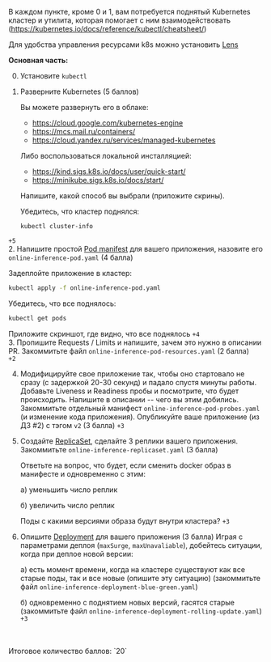 В каждом пункте, кроме 0 и 1, вам потребуется поднятый Kubernetes кластер и утилита, которая помогает с ним взаимодействовать (https://kubernetes.io/docs/reference/kubectl/cheatsheet/)<br />

Для удобства управления ресурсами k8s можно установить [Lens](https://k8slens.dev/)<br />

**Основная часть:**

0. Установите `kubectl`
1. Разверните Kubernetes (5 баллов)

   Вы можете развернуть его в облаке:
   - https://cloud.google.com/kubernetes-engine
   - https://mcs.mail.ru/containers/
   - https://cloud.yandex.ru/services/managed-kubernetes

   Либо воспользоваться локальной инсталляцией:
   - https://kind.sigs.k8s.io/docs/user/quick-start/
   - https://minikube.sigs.k8s.io/docs/start/

   Напишите, какой способ вы выбрали (приложите скрины).

   Убедитесь, что кластер поднялся:
   ```bash
   kubectl cluster-info
   ```
```+5```<br />
2. Напишите простой [Pod manifest](https://kubernetes.io/docs/concepts/workloads/pods/) для вашего приложения, назовите его `online-inference-pod.yaml` (4 балла)

   Задеплойте приложение в кластер:
   ```bash
   kubectl apply -f online-inference-pod.yaml
   ```
   Убедитесь, что все поднялось:
   ```bash
   kubectl get pods
   ```
   Приложите скриншот, где видно, что все поднялось
```+4```<br />
3. Пропишите Requests / Limits и напишите, зачем это нужно в описании PR. Закоммитьте файл `online-inference-pod-resources.yaml` (2 балла)<br />
```+2```<br />

4. Модифицируйте свое приложение так, чтобы оно стартовало не сразу (с задержкой 20-30 секунд) и падало спустя минуты работы. Добавьте Liveness и Readiness пробы и посмотрите, что будет происходить.
   Напишите в описании -- чего вы этим добились. Закоммитьте отдельный манифест `online-inference-pod-probes.yaml` (и изменение кода приложения). Опубликуйте ваше приложение (из ДЗ #2) с тэгом `v2` (3 балла) ```+3```<br />

5. Создайте [ReplicaSet](https://kubernetes.io/docs/concepts/workloads/controllers/replicaset/), сделайте 3 реплики вашего приложения. Закоммитьте `online-inference-replicaset.yaml` (3 балла) 

   Ответьте на вопрос, что будет, если сменить docker образ в манифесте и одновременно с этим:

   a) уменьшить число реплик

   б) увеличить число реплик

   Поды с какими версиями образа будут внутри кластера?
```+3```<br />
6. Опишите [Deployment](https://kubernetes.io/docs/concepts/workloads/controllers/deployment/) для вашего приложения (3 балла)
   Играя с параметрами деплоя (`maxSurge`, `maxUnavaliable`), добейтесь ситуации, когда при деплое новой версии:

   a) есть момент времени, когда на кластере существуют как все старые поды, так и все новые (опишите эту ситуацию) (закоммитьте файл `online-inference-deployment-blue-green.yaml`)

   б) одновременно с поднятием новых версий, гасятся старые (закоммитьте файл `online-inference-deployment-rolling-update.yaml`)
```+3```<br />
<br />
<br />
Итоговое количество баллов: `20`<br />
<br />
<br />
<br />
